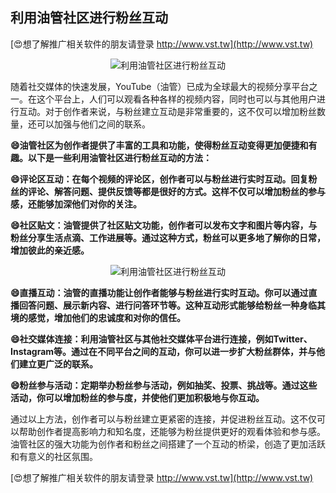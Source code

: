 ## **利用油管社区进行粉丝互动**

[😍想了解推广相关软件的朋友请登录 http://www.vst.tw](http://www.vst.tw)

 <center><img src="https://vst.tw/MP4/tuiguang/png/0.png" alt="利用油管社区进行粉丝互动"></center>

随着社交媒体的快速发展，YouTube（油管）已成为全球最大的视频分享平台之一。在这个平台上，人们可以观看各种各样的视频内容，同时也可以与其他用户进行互动。对于创作者来说，与粉丝建立互动是非常重要的，这不仅可以增加粉丝数量，还可以加强与他们之间的联系。

**😄油管社区为创作者提供了丰富的工具和功能，使得粉丝互动变得更加便捷和有趣。以下是一些利用油管社区进行粉丝互动的方法：**

**😄评论区互动：在每个视频的评论区，创作者可以与粉丝进行实时互动。回复粉丝的评论、解答问题、提供反馈等都是很好的方式。这样不仅可以增加粉丝的参与感，还能够加深他们对你的关注。**

**😄社区贴文：油管提供了社区贴文功能，创作者可以发布文字和图片等内容，与粉丝分享生活点滴、工作进展等。通过这种方式，粉丝可以更多地了解你的日常，增加彼此的亲近感。**

 <center><img src="https://vst.tw/MP4/tuiguang/png/8.png" alt="利用油管社区进行粉丝互动"></center>

**😄直播互动：油管的直播功能让创作者能够与粉丝进行实时互动。你可以通过直播回答问题、展示新内容、进行问答环节等。这种互动形式能够给粉丝一种身临其境的感觉，增加他们的忠诚度和对你的信任。**

**😄社交媒体连接：利用油管社区与其他社交媒体平台进行连接，例如Twitter、Instagram等。通过在不同平台之间的互动，你可以进一步扩大粉丝群体，并与他们建立更广泛的联系。**

**😄粉丝参与活动：定期举办粉丝参与活动，例如抽奖、投票、挑战等。通过这些活动，你可以增加粉丝的参与度，并使他们更加积极地与你互动。**

通过以上方法，创作者可以与粉丝建立更紧密的连接，并促进粉丝互动。这不仅可以帮助创作者提高影响力和知名度，还能够为粉丝提供更好的观看体验和参与感。油管社区的强大功能为创作者和粉丝之间搭建了一个互动的桥梁，创造了更加活跃和有意义的社区氛围。

[😍想了解推广相关软件的朋友请登录 http://www.vst.tw](http://www.vst.tw)



